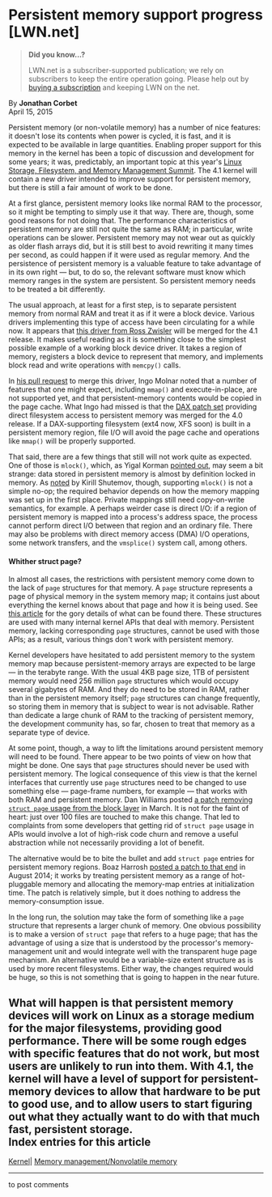 # Persistent memory support progress [LWN.net]

> **Did you know...?**
> 
> LWN.net is a subscriber-supported publication; we rely on subscribers to keep the entire operation going. Please help out by [buying a subscription](/Promo/nst-nag4/subscribe) and keeping LWN on the net. 

By **Jonathan Corbet**  
April 15, 2015 

Persistent memory (or non-volatile memory) has a number of nice features: it doesn't lose its contents when power is cycled, it is fast, and it is expected to be available in large quantities. Enabling proper support for this memory in the kernel has been a topic of discussion and development for some years; it was, predictably, an important topic at this year's [Linux Storage, Filesystem, and Memory Management Summit](/Articles/lsfmm2015/). The 4.1 kernel will contain a new driver intended to improve support for persistent memory, but there is still a fair amount of work to be done. 

At a first glance, persistent memory looks like normal RAM to the processor, so it might be tempting to simply use it that way. There are, though, some good reasons for not doing that. The performance characteristics of persistent memory are still not quite the same as RAM; in particular, write operations can be slower. Persistent memory may not wear out as quickly as older flash arrays did, but it is still best to avoid rewriting it many times per second, as could happen if it were used as regular memory. And the persistence of persistent memory is a valuable feature to take advantage of in its own right — but, to do so, the relevant software must know which memory ranges in the system are persistent. So persistent memory needs to be treated a bit differently. 

The usual approach, at least for a first step, is to separate persistent memory from normal RAM and treat it as if it were a block device. Various drivers implementing this type of access have been circulating for a while now. It appears that [this driver from Ross Zwisler](/Articles/640114/) will be merged for the 4.1 release. It makes useful reading as it is something close to the simplest possible example of a working block device driver. It takes a region of memory, registers a block device to represent that memory, and implements block read and write operations with `memcpy()` calls. 

In [his pull request](/Articles/640115/) to merge this driver, Ingo Molnar noted that a number of features that one might expect, including `mmap()` and execute-in-place, are not supported yet, and that persistent-memory contents would be copied in the page cache. What Ingo had missed is that the [DAX patch set](/Articles/610174/) providing direct filesystem access to persistent memory was merged for the 4.0 release. If a DAX-supporting filesystem (ext4 now, XFS soon) is built in a persistent memory region, file I/O will avoid the page cache and operations like `mmap()` will be properly supported. 

That said, there are a few things that still will not work quite as expected. One of those is `mlock()`, which, as Yigal Korman [pointed out](/Articles/640118/), may seem a bit strange: data stored in persistent memory is almost by definition locked in memory. As [noted](/Articles/640119/) by Kirill Shutemov, though, supporting `mlock()` is not a simple no-op; the required behavior depends on how the memory mapping was set up in the first place. Private mappings still need copy-on-write semantics, for example. A perhaps weirder case is direct I/O: if a region of persistent memory is mapped into a process's address space, the process cannot perform direct I/O between that region and an ordinary file. There may also be problems with direct memory access (DMA) I/O operations, some network transfers, and the `vmsplice()` system call, among others. 

#### Whither struct page?

In almost all cases, the restrictions with persistent memory come down to the lack of `page` structures for that memory. A `page` structure represents a page of physical memory in the system memory map; it contains just about everything the kernel knows about that page and how it is being used. See [this article](/Articles/565097/) for the gory details of what can be found there. These structures are used with many internal kernel APIs that deal with memory. Persistent memory, lacking corresponding `page` structures, cannot be used with those APIs; as a result, various things don't work with persistent memory. 

Kernel developers have hesitated to add persistent memory to the system memory map because persistent-memory arrays are expected to be large — in the terabyte range. With the usual 4KB page size, 1TB of persistent memory would need 256 million `page` structures which would occupy several gigabytes of RAM. And they do need to be stored in RAM, rather than in the persistent memory itself; `page` structures can change frequently, so storing them in memory that is subject to wear is not advisable. Rather than dedicate a large chunk of RAM to the tracking of persistent memory, the development community has, so far, chosen to treat that memory as a separate type of device. 

At some point, though, a way to lift the limitations around persistent memory will need to be found. There appear to be two points of view on how that might be done. One says that `page` structures should never be used with persistent memory. The logical consequence of this view is that the kernel interfaces that currently use `page` structures need to be changed to use something else — page-frame numbers, for example — that works with both RAM and persistent memory. Dan Williams posted [a patch removing `struct page` usage from the block layer](/Articles/636968/) in March. It is not for the faint of heart: just over 100 files are touched to make this change. That led to complaints from some developers that getting rid of `struct page` usage in APIs would involve a lot of high-risk code churn and remove a useful abstraction while not necessarily providing a lot of benefit. 

The alternative would be to bite the bullet and add `struct page` entries for persistent memory regions. Boaz Harrosh [posted a patch to that end](/Articles/608538/) in August 2014; it works by treating persistent memory as a range of hot-pluggable memory and allocating the memory-map entries at initialization time. The patch is relatively simple, but it does nothing to address the memory-consumption issue. 

In the long run, the solution may take the form of something like a `page` structure that represents a larger chunk of memory. One obvious possibility is to make a version of `struct page` that refers to a huge page; that has the advantage of using a size that is understood by the processor's memory-management unit and would integrate well with the transparent huge page mechanism. An alternative would be a variable-size extent structure as is used by more recent filesystems. Either way, the changes required would be huge, so this is not something that is going to happen in the near future. 

What will happen is that persistent memory devices will work on Linux as a storage medium for the major filesystems, providing good performance. There will be some rough edges with specific features that do not work, but most users are unlikely to run into them. With 4.1, the kernel will have a level of support for persistent-memory devices to allow that hardware to be put to good use, and to allow users to start figuring out what they actually want to do with that much fast, persistent storage.  
Index entries for this article  
---  
[Kernel](/Kernel/Index)| [Memory management/Nonvolatile memory](/Kernel/Index#Memory_management-Nonvolatile_memory)  
  


* * *

to post comments 
